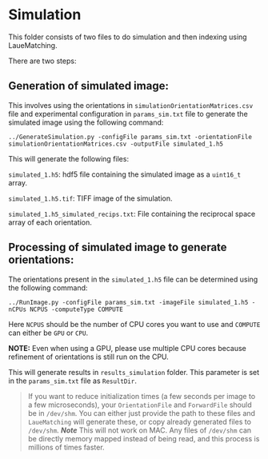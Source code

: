 # Simulation

This folder consists of two files to do simulation and then indexing using LaueMatching.

There are two steps:

## Generation of simulated image:

This involves using the orientations in `simulationOrientationMatrices.csv` file and experimental configuration in `params_sim.txt` file to generate the simulated image using the following command:

    ../GenerateSimulation.py -configFile params_sim.txt -orientationFile simulationOrientationMatrices.csv -outputFile simulated_1.h5

This will generate the following files:

`simulated_1.h5`: hdf5 file containing the simulated image as a `uint16_t` array.

`simulated_1.h5.tif`: TIFF image of the simulation.

`simulated_1.h5_simulated_recips.txt`: File containing the reciprocal space array of each orientation.

## Processing of simulated image to generate orientations:

The orientations present in the `simulated_1.h5` file can be determined using the following command:

    ../RunImage.py -configFile params_sim.txt -imageFile simulated_1.h5 -nCPUs NCPUS -computeType COMPUTE

Here `NCPUS` should be the number of CPU cores you want to use and `COMPUTE` can either be `GPU` or `CPU`.

**NOTE:** Even when using a GPU, please use multiple CPU cores because refinement of orientations is still run on the CPU.

This will generate results in `results_simulation` folder. This parameter is set in the `params_sim.txt` file as `ResultDir`.

> If you want to reduce initialization times (a few seconds per image to a few microseconds), your `OrientationFile` and `ForwardFile` should be in `/dev/shm`. You can either just provide the path to these files and `LaueMatching` will generate these, or copy already generated files to `/dev/shm`. ***Note*** This will not work on MAC. Any files of `/dev/shm` can be directly memory mapped instead of being read, and this process is millions of times faster.